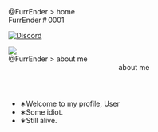 
<html>
<head> 
</head>
<body>
<div style="background-image:url('https://cdn.discordapp.com/attachments/1040879422649147425/1092115014489477202/Puro1.jpg')">

<head>
    <meta charset="UTF-8">
    <meta http-equiv="X-UA-Compatible" content="IE=edge">
    <meta name="viewport" content="width=device-width, initial-scale=1.0">
    <link rel="stylesheet" href="css/main.css">
    <link rel="icon" href="./assets/favicon.gif">
    <meta property="og:url" content="https://tharki-god.github.io/">
    <meta property="og:image" content="https://github.com/FurrEnder/FurrEnder/blob/main/3-415f4eb88a.gif">
    <meta name="theme-color" content="#080808">
    <meta property="og:description" content="∗But it refused.">

 </div>



<html lang="en"><head>
    <meta charset="UTF-8">
    <meta http-equiv="X-UA-Compatible" content="IE=edge">
    <meta name="viewport" content="width=device-width, initial-scale=1.0">
    <link rel="stylesheet" href="css/main.css">
    
<body>
    <div class="wrapper">
        <div class="card">
            <div class="card-title">@FurrEnder &gt; home</div>
            <div class="user-profile">
                <div class="Profile-pic">
                    <img id="pfp" src="https://cdn.discordapp.com/avatars/551168798074339333/2546ac2522d11cf43d0178ccaf1ec6f3" alt="">
                    <div id="status-dot" aria-label="Unknown" title="Idle" style="background: rgb(250, 168, 26);"></div>
                </div>
                <div class="user-info">
                    <div id="username">FurrEnder # 0001</div>

<a title="FurrEnder" href="https://discord.com/users/551168798074339333/"><img class="connection-icon" src="https://github.com/FurrEnder/FurrEnder/blob/main/636e0a6a49cf127bf92de1e2_icon_clyde_blurple_RGB.png" alt="Discord"></a>
			
<img class="bgthing" src="https://cdn.discordapp.com/attachments/1040879422649147425/1092115014489477202/Puro1.jpg">



</body></html>

<head>
    <meta charset="UTF-8">
    <meta http-equiv="X-UA-Compatible" content="IE=edge">
    <meta name="viewport" content="width=device-width, initial-scale=1.0">
    <link rel="stylesheet" href="css/main.css">
    
<body>

<div class="card">
            <div class="card-title">@FurrEnder &gt; about me</div>
            <div class="about-me">
                <header class="heading">about me</header>
                <div class="bio">
                    <ul>
		    <li>∗Welcome to my profile, User</li>
		    <li>∗Some idiot.</li>
		    <li>∗Still alive.</li>                      
                    </ul>                    
                </div>
            </div>
        </div>
    </div>
    
